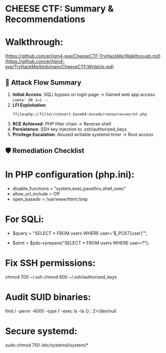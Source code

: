 # CHEESE CTF:  Summary & Recommendations


# Walkthrough: 
[https://github.com/en1gm4-exe/CheeseCTF-TryHackMe/Walkthrough.md](https://github.com/en1gm4-exe/TryHackMe/blob/main/CheeseCTF/WriteUp.md)




## 🚩 Attack Flow Summary
1. **Initial Access**: SQLi bypass on login page → Gained web app access  
   `comte' OR 1=1 --`  
2. **LFI Exploitation**:  
   ```bash
   ?file=php://filter/convert.base64-encode/resource=secret.php
3. **RCE Achieved**: PHP filter chain → Reverse shell
4. **Persistence**: SSH key injection to .ssh/authorized_keys
5. **Privilege Escalation**: Abused writable systemd timer → Root access
   

## 🛡️ Remediation Checklist

# In PHP configuration (php.ini):
+ disable_functions = "system,exec,passthru,shell_exec"
+ allow_url_include = Off
+ open_basedir = /var/www/html:/tmp

# For SQLi:
- $query = "SELECT * FROM users WHERE user='$_POST[user]'";
+ $stmt = $pdo->prepare("SELECT * FROM users WHERE user=?");

# Fix SSH permissions:
chmod 700 ~/.ssh
chmod 600 ~/.ssh/authorized_keys

# Audit SUID binaries:
find / -perm -4000 -type f -exec ls -la {} \; 2>/dev/null

# Secure systemd:
sudo chmod 750 /etc/systemd/system/*
